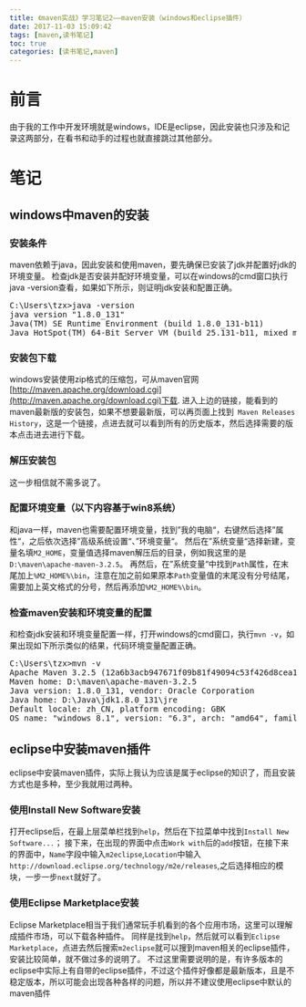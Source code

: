 ```yaml
---
title: 《maven实战》学习笔记2——maven安装（windows和eclipse插件）
date: 2017-11-03 15:09:42
tags: [maven,读书笔记]
toc: true
categories: [读书笔记,maven]
---
```

# 前言
由于我的工作中开发环境就是windows，IDE是eclipse，因此安装也只涉及和记录这两部分，在看书和动手的过程也就直接跳过其他部分。
<!--more-->
# 笔记

## windows中maven的安装
### 安装条件
maven依赖于java，因此安装和使用maven，要先确保已安装了jdk并配置好jdk的环境变量。
检查jdk是否安装并配好环境变量，可以在windows的cmd窗口执行java -version查看，如果如下所示，则证明jdk安装和配置正确。
<pre>
C:\Users\tzx>java -version
java version "1.8.0_131"
Java(TM) SE Runtime Environment (build 1.8.0_131-b11)
Java HotSpot(TM) 64-Bit Server VM (build 25.131-b11, mixed mode)
</pre>

### 安装包下载
windows安装使用zip格式的压缩包，可从maven官网[http://maven.apache.org/download.cgi](http://maven.apache.org/download.cgi)下载.
进入上边的链接，能看到的maven最新版的安装包，如果不想要最新版，可以再页面上找到` Maven Releases History`，这是一个链接，点进去就可以看到所有的历史版本，然后选择需要的版本点击进去进行下载。

### 解压安装包
这一步相信就不需多说了。

### 配置环境变量（以下内容基于win8系统）
和java一样，maven也需要配置环境变量，找到”我的电脑“，右键然后选择”属性“，之后依次选择”高级系统设置“、”环境变量“。
然后在”系统变量“选择新建，变量名填`M2_HOME`，变量值选择maven解压后的目录，例如我这里的是`D:\maven\apache-maven-3.2.5`。
再然后，在”系统变量“中找到`Path`属性，在末尾加上`%M2_HOME%\bin`，注意在加之前如果原本`Path`变量值的末尾没有分号结尾，需要加上英文格式的分号，然后再添加`%M2_HOME%\bin`。

### 检查maven安装和环境变量的配置
和检查jdk安装和环境变量配置一样，打开windows的cmd窗口，执行`mvn -v`，如果出现如下所示类似的结果，代码环境变量配置正确。
<pre>
C:\Users\tzx>mvn -v
Apache Maven 3.2.5 (12a6b3acb947671f09b81f49094c53f426d8cea1; 2014-12-15T01:29:23+08:00)
Maven home: D:\maven\apache-maven-3.2.5
Java version: 1.8.0_131, vendor: Oracle Corporation
Java home: D:\Java\jdk1.8.0_131\jre
Default locale: zh_CN, platform encoding: GBK
OS name: "windows 8.1", version: "6.3", arch: "amd64", family: "dos"
</pre>

## eclipse中安装maven插件
eclipse中安装maven插件，实际上我认为应该是属于eclipse的知识了，而且安装方式也是多种，至少我就用过两种。

### 使用Install New Software安装
打开eclipse后，在最上层菜单栏找到`help`，然后在下拉菜单中找到`Install New Software...`；
接下来，在出现的界面中点击`Work with`后的`add`按钮，在接下来的界面中，`Name`字段中输入`m2eclipse`,`Location`中输入`http://download.eclipse.org/technology/m2e/releases`,之后选择相应的模块，一步一步`next`就好了。

### 使用Eclipse Marketplace安装
Eclipse Marketplace相当于我们通常玩手机看到的各个应用市场，这里可以理解成插件市场，可以下载各种插件。
同样是找到`help`，然后就可以看到`Eclipse Marketplace`，点进去然后搜索`m2eclipse`就可以搜到maven相关的eclipse插件，安装比较简单，就不做过多的说明了。
不过这里需要说明的是，有许多版本的eclipse中实际上有自带的eclipse插件，不过这个插件好像都是最新版本，且是不稳定版本，所以可能会出现各种各样的问题，所以并不建议使用eclipse中默认的maven插件